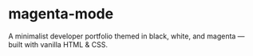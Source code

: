 # magenta-mode
 A minimalist developer portfolio themed in black, white, and magenta — built with vanilla HTML & CSS.
